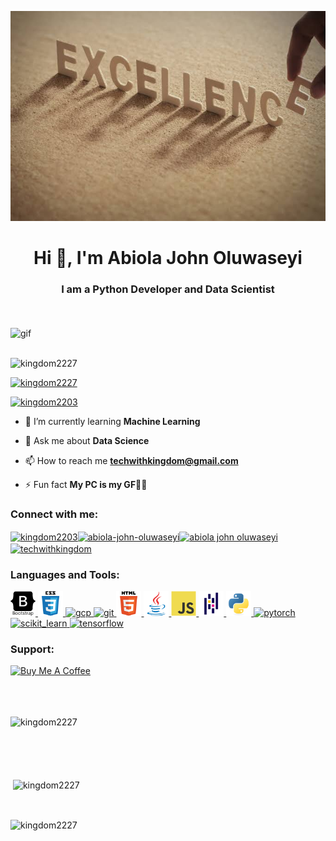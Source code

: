 ![Header](banner.jpeg)
<h1 align="center">Hi 👋, I'm Abiola John Oluwaseyi</h1>
<h3 align="center">I am a Python Developer and Data Scientist</h3>
<br>
<br>
<img align="center" alt="gif" width=600 src="https://images.squarespace-cdn.com/content/v1/5769fc401b631bab1addb2ab/1541580611624-TE64QGKRJG8SWAIUS7NS/coding-freak.gif?format=750w"/>
<br>

<br>
<p align="left"> <img src="https://komarev.com/ghpvc/?username=kingdom2227&label=Profile%20views&color=0e75b6&style=flat" alt="kingdom2227" /> </p>


<p align="left"> <a href="https://github.com/ryo-ma/github-profile-trophy"><img src="https://github-profile-trophy.vercel.app/?username=kingdom2227" alt="kingdom2227" /></a> </p>

<p align="left"> <a href="https://twitter.com/kingdom2203" target="blank"><img src="https://img.shields.io/twitter/follow/kingdom2203?logo=twitter&style=for-the-badge" alt="kingdom2203" /></a> </p>

- 🌱 I’m currently learning **Machine Learning**

- 💬 Ask me about **Data Science**

- 📫 How to reach me **techwithkingdom@gmail.com**
- ⚡ Fun fact **My PC is my GF🤪🤪**

<h3 align="left">Connect with me:</h3>

<p align="left"><a href="https://twitter.com/kingdom2203" target="blank"><img align="center" src="https://raw.githubusercontent.com/rahuldkjain/github-profile-readme-generator/master/src/images/icons/Social/twitter.svg" alt="kingdom2203" height="30" width="40" /></a><a href="https://linkedin.com/in/abiola-john-oluwaseyi" target="blank"><img align="center" src="https://raw.githubusercontent.com/rahuldkjain/github-profile-readme-generator/master/src/images/icons/Social/linked-in-alt.svg" alt="abiola-john-oluwaseyi" height="30" width="40" /></a><a href="https://kaggle.com/abiola john oluwaseyi" target="blank"><img align="center" src="https://raw.githubusercontent.com/rahuldkjain/github-profile-readme-generator/master/src/images/icons/Social/kaggle.svg" alt="abiola john oluwaseyi" height="30" width="40" /></a><a href="https://youtube.com/channel/UCi_H7JjGDI3E_opg7pjujWw" target="blank"><img align="center" src="https://raw.githubusercontent.com/rahuldkjain/github-profile-readme-generator/master/src/images/icons/Social/youtube.svg" alt="techwithkingdom" height="30" width="40" /></a></p>



<h3 align="left">Languages and Tools:</h3>

<p align="left"> <a href="https://getbootstrap.com" target="_blank" rel="noreferrer"> <img src="https://raw.githubusercontent.com/devicons/devicon/master/icons/bootstrap/bootstrap-plain-wordmark.svg" alt="bootstrap" width="40" height="40"/> </a> <a href="https://www.w3schools.com/css/" target="_blank" rel="noreferrer"> <img src="https://raw.githubusercontent.com/devicons/devicon/master/icons/css3/css3-original-wordmark.svg" alt="css3" width="40" height="40"/> </a> <a href="https://cloud.google.com" target="_blank" rel="noreferrer"> <img src="https://www.vectorlogo.zone/logos/google_cloud/google_cloud-icon.svg" alt="gcp" width="40" height="40"/> </a> <a href="https://git-scm.com/" target="_blank" rel="noreferrer"> <img src="https://www.vectorlogo.zone/logos/git-scm/git-scm-icon.svg" alt="git" width="40" height="40"/> </a> <a href="https://www.w3.org/html/" target="_blank" rel="noreferrer"> <img src="https://raw.githubusercontent.com/devicons/devicon/master/icons/html5/html5-original-wordmark.svg" alt="html5" width="40" height="40"/> </a> <a href="https://www.java.com" target="_blank" rel="noreferrer"> <img src="https://raw.githubusercontent.com/devicons/devicon/master/icons/java/java-original.svg" alt="java" width="40" height="40"/> </a> <a href="https://developer.mozilla.org/en-US/docs/Web/JavaScript" target="_blank" rel="noreferrer"> <img src="https://raw.githubusercontent.com/devicons/devicon/master/icons/javascript/javascript-original.svg" alt="javascript" width="40" height="40"/> </a> <a href="https://pandas.pydata.org/" target="_blank" rel="noreferrer"><img src="https://raw.githubusercontent.com/devicons/devicon/2ae2a900d2f041da66e950e4d48052658d850630/icons/pandas/pandas-original.svg" alt="pandas" width="40" height="40"/> </a> <a href="https://www.python.org" target="_blank" rel="noreferrer"> <img src="https://raw.githubusercontent.com/devicons/devicon/master/icons/python/python-original.svg" alt="python" width="40" height="40"/> </a> <a href="https://pytorch.org/" target="_blank" rel="noreferrer"> <img src="https://www.vectorlogo.zone/logos/pytorch/pytorch-icon.svg" alt="pytorch" width="40" height="40"/> </a> <a href="https://scikit-learn.org/" target="_blank" rel="noreferrer"> <img src="https://upload.wikimedia.org/wikipedia/commons/0/05/Scikit_learn_logo_small.svg" alt="scikit_learn" width="40" height="40"/> </a> <a href="https://www.tensorflow.org" target="_blank" rel="noreferrer"> <img src="https://www.vectorlogo.zone/logos/tensorflow/tensorflow-icon.svg" alt="tensorflow" width="40" height="40"/> </a> </p>


<h3 align="left">Support:</h3>
<a href="https://www.buymeacoffee.com/kdom2227U" target="_blank"><img src="https://cdn.buymeacoffee.com/buttons/v2/default-yellow.png" alt="Buy Me A Coffee" height= "60px" width= "217px" ></a>
<br>
<br>
<br>
<br>
<p><img align="left" src="https://github-readme-stats.vercel.app/api/top-langs?username=kingdom2227&show_icons=true&locale=en&layout=compact" alt="kingdom2227" /></p>
<br>
<br>

<br>
<br>
<br>
<p>&nbsp;<img align="center" src="https://github-readme-stats.vercel.app/api?username=kingdom2227&show_icons=true&locale=en" alt="kingdom2227" /></p>
<br>
<p><img align="center" src="https://github-readme-streak-stats.herokuapp.com/?user=kingdom2227&" alt="kingdom2227" /></p>
